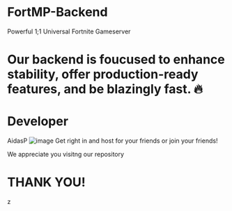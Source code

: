 # FortMP-Backend
Powerful 1;1 Universal Fortnite Gameserver

# Our backend is foucused to enhance stability, offer production-ready features, and be blazingly fast. 🔥

# Developer
AidasP
![image](https://github.com/RealProjectEra/FortMP/assets/142556538/ec1af9bf-288b-455a-b9c8-1d72184642a7)
Get right in and host for your friends or join your friends!

We appreciate you visitng our repository
# THANK YOU!
z
